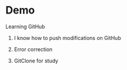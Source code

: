 # Demo

Learning GitHub

1. I know how to push modifications on GitHub

2. Error correction

3. GitClone for study
